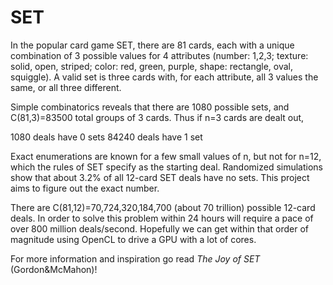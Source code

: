 # SET

In the popular card game SET, there are 81 cards, each with a unique
combination of 3 possible values for 4 attributes (number: 1,2,3;
texture: solid, open, striped; color: red, green, purple, shape:
rectangle, oval, squiggle). A valid set is three cards with, for each
attribute, all 3 values the same, or all three different.

Simple combinatorics reveals that there are 1080 possible sets, and
C(81,3)=83500 total groups of 3 cards. Thus if n=3 cards are dealt out,

  1080  deals have 0 sets
  84240 deals have 1 set

Exact enumerations are known for a few small values of n, but not for
n=12, which the rules of SET specify as the starting deal. Randomized
simulations show that about 3.2% of all 12-card SET deals have no
sets. This project aims to figure out the exact number.

There are C(81,12)=70,724,320,184,700 (about 70 trillion) possible
12-card deals. In order to solve this problem within 24 hours will
require a pace of over 800 million deals/second. Hopefully we can get
within that order of magnitude using OpenCL to drive a GPU with a lot
of cores.

For more information and inspiration go read _The Joy of SET_ (Gordon&McMahon)!


